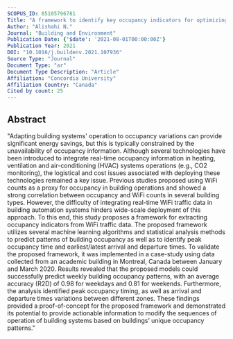 ```yaml
---
SCOPUS_ID: 85105796781
Title: "A framework to identify key occupancy indicators for optimizing building operation using WiFi connection count data"
Author: "Alishahi N."
Journal: "Building and Environment"
Publication Date: {'$date': '2021-08-01T00:00:00Z'}
Publication Year: 2021
DOI: "10.1016/j.buildenv.2021.107936"
Source Type: "Journal"
Document Type: "ar"
Document Type Description: "Article"
Affiliation: "Concordia University"
Affiliation Country: "Canada"
Cited by count: 25
---
```


## Abstract
"Adapting building systems' operation to occupancy variations can provide significant energy savings, but this is typically constrained by the unavailability of occupancy information. Although several technologies have been introduced to integrate real-time occupancy information in heating, ventilation and air-conditioning (HVAC) systems operations (e.g., CO2 monitoring), the logistical and cost issues associated with deploying these technologies remained a key issue. Previous studies proposed using WiFi counts as a proxy for occupancy in building operations and showed a strong correlation between occupancy and WiFi counts in several building types. However, the difficulty of integrating real-time WiFi traffic data in building automation systems hinders wide-scale deployment of this approach. To this end, this study proposes a framework for extracting occupancy indicators from WiFi traffic data. The proposed framework utilizes several machine learning algorithms and statistical analysis methods to predict patterns of building occupancy as well as to identify peak occupancy time and earliest/latest arrival and departure times. To validate the proposed framework, it was implemented in a case-study using data collected from an academic building in Montreal, Canada between January and March 2020. Results revealed that the proposed models could successfully predict weekly building occupancy patterns, with an average accuracy (R2D) of 0.98 for weekdays and 0.81 for weekends. Furthermore, the analysis identified peak occupancy timing, as well as arrival and departure times variations between different zones. These findings provided a proof-of-concept for the proposed framework and demonstrated its potential to provide actionable information to modify the sequences of operation of building systems based on buildings’ unique occupancy patterns."
